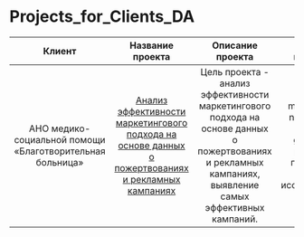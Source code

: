 # Projects_for_Clients_DA
| Клиент | Название проекта | Описание проекта | Навыки и инструменты | Направление деятельности | Ключевые слова |
|:---------:|:----------------------:|:--------------------------------------:|:--------------------------------:| :-------:|:-------:|
|АНО медико-социальной помощи «Благотворительная больница»|[Анализ эффективности маркетингового подхода на основе данных о пожертвованиях и рекламных кампаниях](https://github.com/LiubaAB/Projects_for_Clients_DA/blob/main/NKO_Bolnitsa.ipynb)| Цель проекта - анализ эффективности маркетингового подхода на основе данных о пожертвованиях и рекламных кампаниях, выявление самых эффективных кампаний. | pandas, matplotlib.pyplot, numpy, seaborn, plotly graph_objects, plotly.express, предобработка данных, исследовательский анализ| Маркетинг-аналитик, Продуктовый аналитик | продуктовый аналитик, product analyst, обработка данных, histogram, boxplot, piechart | 
